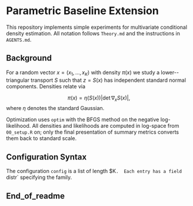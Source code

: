 # Parametric Baseline Extension

This repository implements simple experiments for multivariate conditional density estimation.
All notation follows `Theory.md` and the instructions in `AGENTS.md`.

## Background

For a random vector $x = (x_1,\ldots,x_K)$ with density $\pi(x)$ we study a
lower--triangular transport $S$ such that $z = S(x)$ has independent standard
normal components.  Densities relate via

$$\pi(x) = \eta(S(x)) |\det \nabla_x S(x)|,$$
where $\eta$ denotes the standard Gaussian.

Optimization uses `optim` with the BFGS method on the negative log-likelihood.
All densities and likelihoods are computed in log-space from `00_setup.R` on;
only the final presentation of summary metrics converts them back to standard
scale.

## Configuration Syntax

The configuration `config` is a list of length $K`.  Each entry has a field
`distr` specifying the family.  

## End_of_readme

